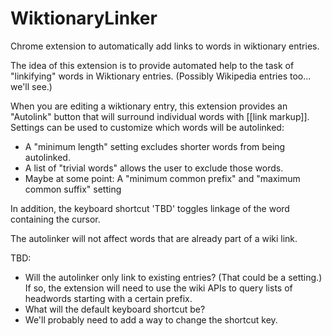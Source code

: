 # WiktionaryLinker
Chrome extension to automatically add links to words in wiktionary entries.

The idea of this extension is to provide automated help to the task of "linkifying" words in Wiktionary entries. (Possibly Wikipedia entries too... we'll see.)

When you are editing a wiktionary entry, this extension provides an "Autolink" button that will surround individual words with [[link markup]]. Settings can be used to customize which words will be autolinked:

- A "minimum length" setting excludes shorter words from being autolinked.
- A list of "trivial words" allows the user to exclude those words.
- Maybe at some point: A "minimum common prefix" and "maximum common suffix" setting 

In addition, the keyboard shortcut 'TBD' toggles linkage of the word containing the cursor.

The autolinker will not affect words that are already part of a wiki link.

TBD:
- Will the autolinker only link to existing entries? (That could be a setting.) If so, the extension will need to use the wiki APIs to query lists of headwords starting with a certain prefix.
- What will the default keyboard shortcut be?
- We'll probably need to add a way to change the shortcut key.

